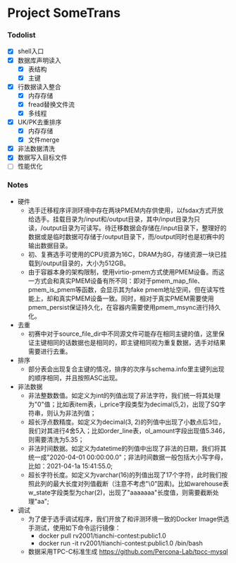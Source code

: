 # Project SomeTrans
### Todolist
- [x] shell入口 
- [X] 数据库声明读入
  - [X] 表结构
  - [X] 主键
- [X] 行数据读入整合
  - [X] 内存存储
  - [X] fread替换文件流
  - [X] 多线程 
- [X] UK/PK去重排序
  - [X] 内存存储
  - [X] 文件merge 
- [X] 非法数据清洗
- [X] 数据写入目标文件
- [ ] 性能优化
### Notes
* 硬件
	* 选手迁移程序评测环境中存在两块PMEM内存供使用，以fsdax方式开放给选手。挂载目录为/input和/output目录，其中/input目录为只读，/output目录为可读写。待迁移数据会存储在/input目录下，整理好的数据或是临时数据可存储于/output目录下，而/output同时也是初赛中的输出数据目录。
	* 初、复赛选手可使用的CPU资源为16C，DRAM为8G，存储资源一块已挂载到/output目录的，大小为512GB。
	* 由于容器本身的架构限制，使用virtio-pmem方式使用PMEM设备。而这一方式会和真实PMEM设备有所不同：即对于pmem_map_file、pmem_is_pmem等函数，会显示其为fake pmem地址空间，但在读写性能上，却和真实PMEM设备一致。同时，相对于真实PMEM需要使用pmem\_persist保证持久化，在容器内需要使用pmem_msync进行持久化。
* 去重
    * 初赛中对于source_file_dir中不同源文件可能存在相同主键的值，这里保证主键相同的话数据也是相同的，即主键相同视为重复数据，选手对结果需要进行去重。
* 排序
	* 部分表会出现复合主键的情况，排序的次序与schema.info里主键列出现的顺序相同，并且按照ASC出现。
* 非法数据
    * 非法整数数值。如定义为int的列值出现了非法字符，我们统一将其处理为"0"值；比如表item表，i_price字段类型为decimal(5,2)，出现了SQ字符串，则认为非法列值；
    * 超长浮点数精度。如定义为decimal(3, 2)的列值中出现了小数点后3位，我们对其进行4舍5入；比如order_line表，ol_amount字段出现值5.346，则需要清洗为5.35；
    * 非法时间数据。如定义为datetime的列值中出现了非法的日期，我们将其统一成"2020-04-01 00:00:00.0"；非法时间数据一般包括大小写字母，比如：2021-04-1a 15:41:55.0;
    * 超长字符长度。如定义为varchar(16)的列值出现了17个字符，此时我们按照此列的最大长度对列值截断（注意不考虑"\0"因素)。比如warehouse表w_state字段类型为char(2)，出现了"aaaaaaa"长度值，则需要截断处理"aa";
* 调试
    * 为了便于选手调试程序，我们开放了和评测环境一致的Docker Image供选手测试，使用如下命令运行镜像：
      * docker pull rv2001/tianchi-contest:public1.0
      * docker run -it rv2001/tianchi-contest:public1.0 /bin/bash
    * 数据采用TPC-C标准生成 https://github.com/Percona-Lab/tpcc-mysql